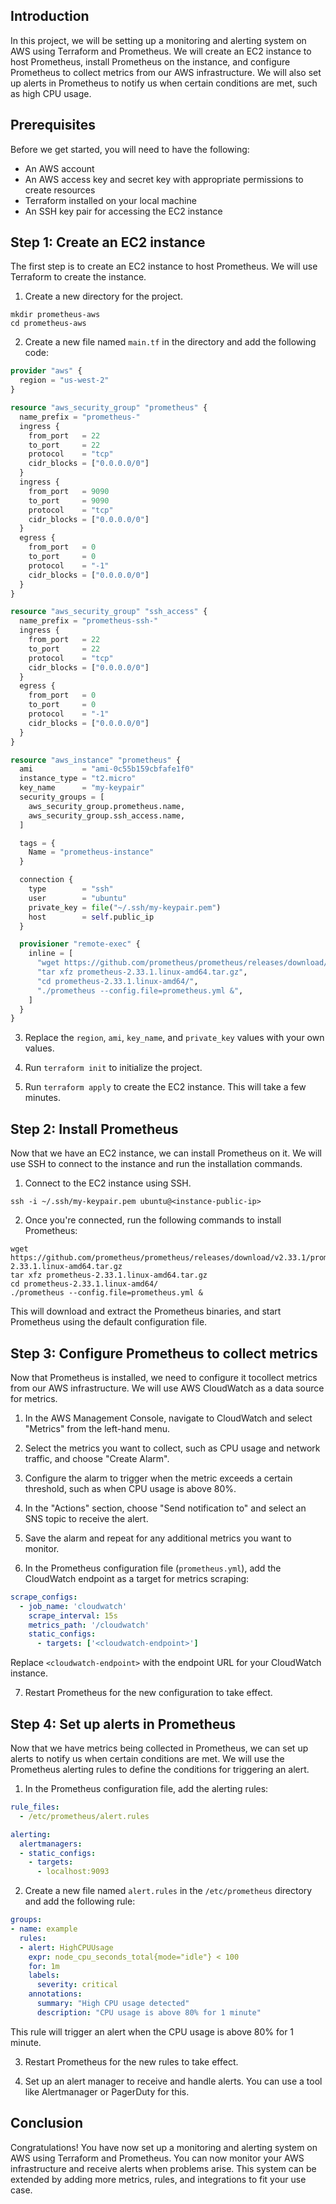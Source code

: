 ## Introduction
In this project, we will be setting up a monitoring and alerting system on AWS using Terraform and Prometheus. We will create an EC2 instance to host Prometheus, install Prometheus on the instance, and configure Prometheus to collect metrics from our AWS infrastructure. We will also set up alerts in Prometheus to notify us when certain conditions are met, such as high CPU usage.

## Prerequisites

Before we get started, you will need to have the following:

- An AWS account
- An AWS access key and secret key with appropriate permissions to create resources
- Terraform installed on your local machine
- An SSH key pair for accessing the EC2 instance

## Step 1: Create an EC2 instance

The first step is to create an EC2 instance to host Prometheus. We will use Terraform to create the instance. 

1. Create a new directory for the project.

```
mkdir prometheus-aws
cd prometheus-aws
```

2. Create a new file named `main.tf` in the directory and add the following code:

```terraform
provider "aws" {
  region = "us-west-2"
}

resource "aws_security_group" "prometheus" {
  name_prefix = "prometheus-"
  ingress {
    from_port   = 22
    to_port     = 22
    protocol    = "tcp"
    cidr_blocks = ["0.0.0.0/0"]
  }
  ingress {
    from_port   = 9090
    to_port     = 9090
    protocol    = "tcp"
    cidr_blocks = ["0.0.0.0/0"]
  }
  egress {
    from_port   = 0
    to_port     = 0
    protocol    = "-1"
    cidr_blocks = ["0.0.0.0/0"]
  }
}

resource "aws_security_group" "ssh_access" {
  name_prefix = "prometheus-ssh-"
  ingress {
    from_port   = 22
    to_port     = 22
    protocol    = "tcp"
    cidr_blocks = ["0.0.0.0/0"]
  }
  egress {
    from_port   = 0
    to_port     = 0
    protocol    = "-1"
    cidr_blocks = ["0.0.0.0/0"]
  }
}

resource "aws_instance" "prometheus" {
  ami           = "ami-0c55b159cbfafe1f0"
  instance_type = "t2.micro"
  key_name      = "my-keypair"
  security_groups = [
    aws_security_group.prometheus.name,
    aws_security_group.ssh_access.name,
  ]

  tags = {
    Name = "prometheus-instance"
  }

  connection {
    type        = "ssh"
    user        = "ubuntu"
    private_key = file("~/.ssh/my-keypair.pem")
    host        = self.public_ip
  }

  provisioner "remote-exec" {
    inline = [
      "wget https://github.com/prometheus/prometheus/releases/download/v2.33.1/prometheus-2.33.1.linux-amd64.tar.gz",
      "tar xfz prometheus-2.33.1.linux-amd64.tar.gz",
      "cd prometheus-2.33.1.linux-amd64/",
      "./prometheus --config.file=prometheus.yml &",
    ]
  }
}
```

3. Replace the `region`, `ami`, `key_name`, and `private_key` values with your own values.

4. Run `terraform init` to initialize the project.

5. Run `terraform apply` to create the EC2 instance. This will take a few minutes.

## Step 2: Install Prometheus

Now that we have an EC2 instance, we can install Prometheus on it. We will use SSH to connect to the instance and run the installation commands.

1. Connect to the EC2 instance using SSH.

```
ssh -i ~/.ssh/my-keypair.pem ubuntu@<instance-public-ip>
```

2. Once you're connected, run the following commands to install Prometheus:

```
wget https://github.com/prometheus/prometheus/releases/download/v2.33.1/prometheus-2.33.1.linux-amd64.tar.gz
tar xfz prometheus-2.33.1.linux-amd64.tar.gz
cd prometheus-2.33.1.linux-amd64/
./prometheus --config.file=prometheus.yml &
```

This will download and extract the Prometheus binaries, and start Prometheus using the default configuration file.

## Step 3: Configure Prometheus to collect metrics

Now that Prometheus is installed, we need to configure it tocollect metrics from our AWS infrastructure. We will use AWS CloudWatch as a data source for metrics.

1. In the AWS Management Console, navigate to CloudWatch and select "Metrics" from the left-hand menu.

2. Select the metrics you want to collect, such as CPU usage and network traffic, and choose "Create Alarm".

3. Configure the alarm to trigger when the metric exceeds a certain threshold, such as when CPU usage is above 80%.

4. In the "Actions" section, choose "Send notification to" and select an SNS topic to receive the alert.

5. Save the alarm and repeat for any additional metrics you want to monitor.

6. In the Prometheus configuration file (`prometheus.yml`), add the CloudWatch endpoint as a target for metrics scraping:

```yaml
scrape_configs:
  - job_name: 'cloudwatch'
    scrape_interval: 15s
    metrics_path: '/cloudwatch'
    static_configs:
      - targets: ['<cloudwatch-endpoint>']
```

Replace `<cloudwatch-endpoint>` with the endpoint URL for your CloudWatch instance.

7. Restart Prometheus for the new configuration to take effect.

## Step 4: Set up alerts in Prometheus

Now that we have metrics being collected in Prometheus, we can set up alerts to notify us when certain conditions are met. We will use the Prometheus alerting rules to define the conditions for triggering an alert.

1. In the Prometheus configuration file, add the alerting rules:

```yaml
rule_files:
  - /etc/prometheus/alert.rules

alerting:
  alertmanagers:
  - static_configs:
    - targets:
      - localhost:9093
```

2. Create a new file named `alert.rules` in the `/etc/prometheus` directory and add the following rule:

```yaml
groups:
- name: example
  rules:
  - alert: HighCPUUsage
    expr: node_cpu_seconds_total{mode="idle"} < 100
    for: 1m
    labels:
      severity: critical
    annotations:
      summary: "High CPU usage detected"
      description: "CPU usage is above 80% for 1 minute"
```

This rule will trigger an alert when the CPU usage is above 80% for 1 minute.

3. Restart Prometheus for the new rules to take effect.

4. Set up an alert manager to receive and handle alerts. You can use a tool like Alertmanager or PagerDuty for this.

## Conclusion

Congratulations! You have now set up a monitoring and alerting system on AWS using Terraform and Prometheus. You can now monitor your AWS infrastructure and receive alerts when problems arise. This system can be extended by adding more metrics, rules, and integrations to fit your use case.